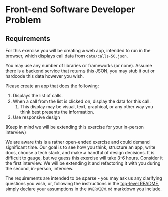 # Front-end Software Developer Problem

## Requirements

For this exercise you will be creating a web app, intended to run in the browser,
which displays call data from `data/calls-50.json`.

You may use any number of libraries or frameworks (or none). Assume there is a backend service that returns this JSON, you may stub it out
or hardcode this data however you wish.

Please create an app that does the following:

1. Displays the list of calls.
1. When a call from the list is clicked on, display the data for this call.
   1.  This display may be visual, text, graphical, or any other way you think best presents the information.
1. Use responsive design

(Keep in mind we will be extending this exercise for your in-person interview)

We are aware this is a rather open-ended exercise
and could demand significant time.
Our goal is to see how you think,
structure an app,
write docs,
choose a tech stack,
and make a handful of design decisions.
It is difficult to gauge, but we guess this exercise will take 3-6 hours.
Consider it the first interview.
We will be extending it and refactoring it with you during the second, in-person, interview.

The requirements are intended to be sparse - you may ask us any clarifying questions
you wish, or, following the instructions in the [top-level README](../README.md),
simply declare your assumptions in the `OVERVIEW.md` markdown you include.
